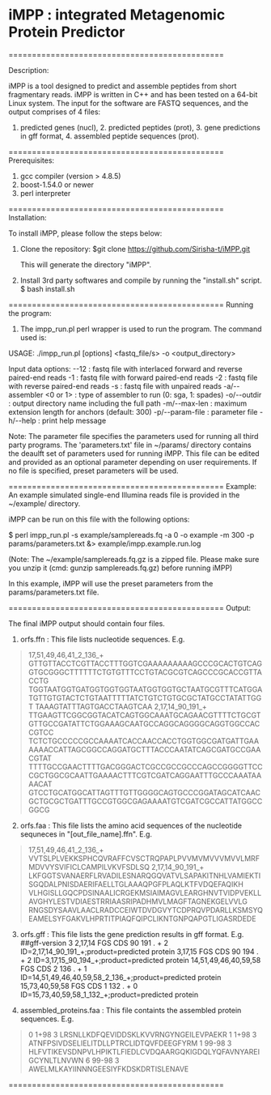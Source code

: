 # iMPP : integrated Metagenomic Protein Predictor
==============================================

Description:

iMPP is a tool designed to predict and assemble peptides from short fragmentary reads.
iMPP is written in C++ and has been tested on a 64-bit Linux system.
The input for the software are FASTQ sequences, and the output comprises of 4 files:
1. predicted genes (nucl), 2. predicted peptides (prot), 3. gene predictions in gff format, 4. assembled peptide sequences (prot).

==============================================
Prerequisites:

1. gcc compiler (version > 4.8.5)
2. boost-1.54.0 or newer
3. perl interpreter

==============================================
Installation:

To install iMPP, please follow the steps below:

1. Clone the repository:
   $git clone https://github.com/Sirisha-t/iMPP.git
   
   This will generate the directory "iMPP".
   

2. Install 3rd party softwares and compile by running the "install.sh" script.
    $ bash install.sh


==============================================
Running the program:

1.  The impp_run.pl perl wrapper is used to run the program. The command used is:

USAGE: ./impp_run.pl [options] <fastq_file/s> -o <output_directory>

Input data options:
	 --12  		 <filename> :	 fastq file with interlaced forward and reverse paired-end reads
 	 -1    		 <filename> :	 fastq file with forward paired-end reads
 	 -2	 	 <filename> :	 fastq file with reverse paired-end reads
 	 -s	  	 <filename> :	 fastq file with unpaired reads
 	 -a/--assembler  <0 or 1>   :    type of assembler to run (0: sga, 1: spades)
 	 -o/--outdir     <dirname>  :    output directory name including the full path
 	 -m/--max-len    <int>      :    maximum extension length for anchors (default: 300) 
 	 -p/--param-file <filename> :    parameter file
 	 -h/--help                  :    print help message

Note: The parameter file specifies the parameters used for running all third party programs. 
The 'parameters.txt' file in ~/params/ directory contains the deaulft set of parameters used for running iMPP. 
This file can be edited and provided as an optional parameter depending on user requirements. If no file is specified, 
preset parameters will be used.  


==============================================
Example:
An example simulated single-end Illumina reads file is provided in the ~/example/ directory.

iMPP can be run on this file with the following options:

$ perl impp_run.pl -s example/samplereads.fq -a 0 -o example -m 300 -p params/parameters.txt &> example/impp.example.run.log

(Note: The ~/example/samplereads.fq.gz is a zipped file. Please make sure you unzip it (cmd: gunzip samplereads.fq.gz) before running iMPP)  

In this example, iMPP will use the preset parameters from the params/parameters.txt file. 

==============================================
Output:

The final iMPP output should contain four files.

1. orfs.ffn : This file lists nucleotide sequences.
E.g.
>17,51,49,46,41_2_136_+
GTTGTTACCTCGTTACCTTTGGTCGAAAAAAAAAGCCCGCACTGTCAGGTGCGGGCTTTTTTCTGTGTTTCCTGTACGCGTCAGCCCGCACCGTTACCTG
TGGTAATGGTGATGGTGGTGGTAATGGTGGTGCTAATGCGTTTCATGGATGTTGTGTACTCTGTAATTTTTATCTGTCTGTGCGCTATGCCTATATTGGT
TAAAGTATTTAGTGACCTAAGTCAA
>2,17,14_90_191_+
TTGAAGTTCGGCGGTACATCAGTGGCAAATGCAGAACGTTTTCTGCGTGTTGCCGATATTCTGGAAAGCAATGCCAGGCAGGGGCAGGTGGCCACCGTCC
TCTCTGCCCCCGCCAAAATCACCAACCACCTGGTGGCGATGATTGAAAAAACCATTAGCGGCCAGGATGCTTTACCCAATATCAGCGATGCCGAACGTAT
TTTTGCCGAACTTTTGACGGGACTCGCCGCCGCCCAGCCGGGGTTCCCGCTGGCGCAATTGAAAACTTTCGTCGATCAGGAATTTGCCCAAATAAAACAT
GTCCTGCATGGCATTAGTTTGTTGGGGCAGTGCCCGGATAGCATCAACGCTGCGCTGATTTGCCGTGGCGAGAAAATGTCGATCGCCATTATGGCCGGCG

2. orfs.faa : This file lists the amino acid sequences of the nucleotide sequneces in "[out_file_name].ffn".
E.g.
>17,51,49,46,41_2_136_+
VVTSLPLVEKKSPHCQVRAFFCVSCTRQPAPLPVVMVMVVVMVVLMRFMDVVYSVIFICLCAMPILVKVFSDLSQ
>2,17,14_90_191_+
LKFGGTSVANAERFLRVADILESNARQGQVATVLSAPAKITNHLVAMIEKTISGQDALPNISDAERIFAELLTGLAAAQPGFPLAQLKTFVDQEFAQIKH
VLHGISLLGQCPDSINAALICRGEKMSIAIMAGVLEARGHNVTVIDPVEKLLAVGHYLESTVDIAESTRRIAASRIPADHMVLMAGFTAGNEKGELVVLG
RNGSDYSAAVLAACLRADCCEIWTDVDGVYTCDPRQVPDARLLKSMSYQEAMELSYFGAKVLHPRTITPIAQFQIPCLIKNTGNPQAPGTLIGASRDEDE

3. orfs.gff : This file lists the gene prediction results in gff format.
E.g.
##gff-version 3
2,17,14			FGS	CDS	90	191	.	+	2	ID=2,17,14_90_191_+;product=predicted protein
3,17,15			FGS	CDS	90	194	.	+	2	ID=3,17,15_90_194_+;product=predicted protein
14,51,49,46,40,59,58	FGS	CDS	2	136	.	+	1	ID=14,51,49,46,40,59,58_2_136_+;product=predicted protein
15,73,40,59,58		FGS	CDS	1	132	.	+	0	ID=15,73,40,59,58_1_132_+;product=predicted protein

4. assembled_proteins.faa : This file containts the assembled protein sequences.
E.g.
>0	1+98	3
LRSNLLKDFQEVIDDSKLKVVRNGYNGEILEVPAEKR
>1	1+98	3
ATNFPSIVDSELIELITDLLPTRCLIDTQVFDEEGFYRM
>1	99-98	3
HLFVTIKEVSDNPVLHPIKTLFIEDLCVDQAARGQKIGDQLYQFAVNYAREIGCYNLTLNVWN
>6	99-98	3
AWELMLKAYIINNNGEESIYFKDSKDRTISLENAVE

==============================================
